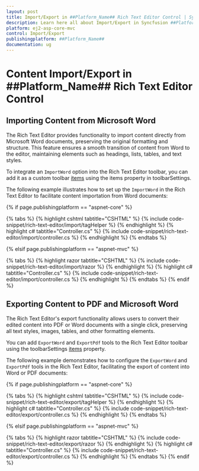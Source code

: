 ```yaml
---
layout: post
title: Import/Export in ##Platform_Name## Rich Text Editor Control | Syncfusion
description: Learn here all about Import/Export in Syncfusion ##Platform_Name## Rich Text Editor control of Syncfusion Essential JS 2 and more.
platform: ej2-asp-core-mvc
control: Import/Export
publishingplatform: ##Platform_Name##
documentation: ug
---
```


# Content Import/Export in ##Platform_Name## Rich Text Editor Control

## Importing Content from Microsoft Word

The Rich Text Editor provides functionality to import content directly from Microsoft Word documents, preserving the original formatting and structure. This feature ensures a smooth transition of content from Word to the editor, maintaining elements such as headings, lists, tables, and text styles.

To integrate an `ImportWord` option into the Rich Text Editor toolbar, you can add it as a custom toolbar [items](https://help.syncfusion.com/cr/aspnetcore-js2/Syncfusion.EJ2.RichTextEditor.RichTextEditorToolbarSettings.html#Syncfusion_EJ2_RichTextEditor_RichTextEditorToolbarSettings_Items) using the items property in toolbarSettings.

The following example illustrates how to set up the `ImportWord` in the Rich Text Editor to facilitate content importation from Word documents:

{% if page.publishingplatform == "aspnet-core" %}

{% tabs %}
{% highlight cshtml tabtitle="CSHTML" %}
{% include code-snippet/rich-text-editor/import/tagHelper %}
{% endhighlight %}
{% highlight c# tabtitle="Controller.cs" %}
{% include code-snippet/rich-text-editor/import/controller.cs %}
{% endhighlight %}
{% endtabs %}

{% elsif page.publishingplatform == "aspnet-mvc" %}

{% tabs %}
{% highlight razor tabtitle="CSHTML" %}
{% include code-snippet/rich-text-editor/import/razor %}
{% endhighlight %}
{% highlight c# tabtitle="Controller.cs" %}
{% include code-snippet/rich-text-editor/import/controller.cs %}
{% endhighlight %}
{% endtabs %}
{% endif %}

## Exporting Content to PDF and Microsoft Word

The Rich Text Editor's export functionality allows users to convert their edited content into PDF or Word documents with a single click, preserving all text styles, images, tables, and other formatting elements.

You can add `ExportWord` and `ExportPdf` tools to the Rich Text Editor toolbar using the toolbarSettings [items](https://help.syncfusion.com/cr/aspnetcore-js2/Syncfusion.EJ2.RichTextEditor.RichTextEditorToolbarSettings.html#Syncfusion_EJ2_RichTextEditor_RichTextEditorToolbarSettings_Items) property.

The following example demonstrates how to configure the `ExportWord` and `ExportPdf` tools in the Rich Text Editor, facilitating the export of content into Word or PDF documents:

{% if page.publishingplatform == "aspnet-core" %}

{% tabs %}
{% highlight cshtml tabtitle="CSHTML" %}
{% include code-snippet/rich-text-editor/export/tagHelper %}
{% endhighlight %}
{% highlight c# tabtitle="Controller.cs" %}
{% include code-snippet/rich-text-editor/export/controller.cs %}
{% endhighlight %}
{% endtabs %}

{% elsif page.publishingplatform == "aspnet-mvc" %}

{% tabs %}
{% highlight razor tabtitle="CSHTML" %}
{% include code-snippet/rich-text-editor/export/razor %}
{% endhighlight %}
{% highlight c# tabtitle="Controller.cs" %}
{% include code-snippet/rich-text-editor/export/controller.cs %}
{% endhighlight %}
{% endtabs %}
{% endif %}